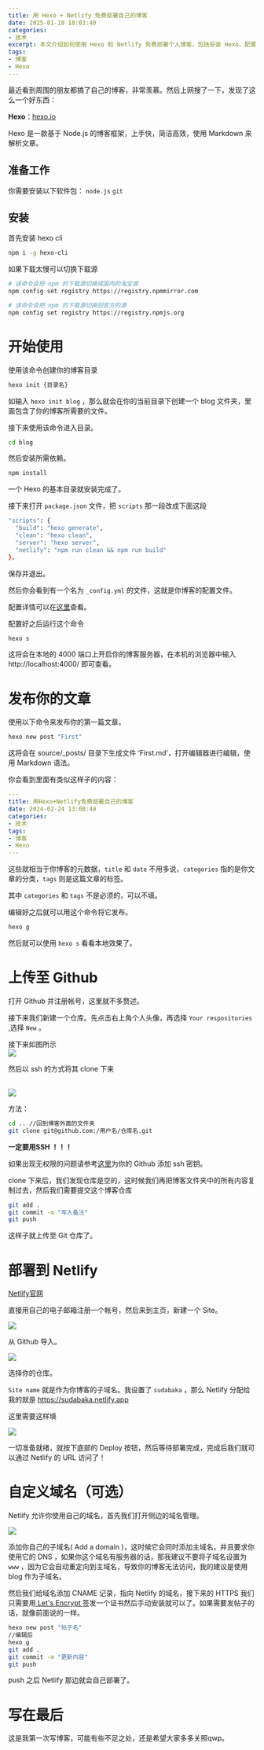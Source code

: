 ```yaml
---
title: 用 Hexo + Netlify 免费部署自己的博客
date: 2025-01-18 18:03:40
categories: 
- 技术
excerpt: 本文介绍如何使用 Hexo 和 Netlify 免费部署个人博客，包括安装 Hexo、配置 GitHub 仓库、部署到 Netlify 以及自定义域名的步骤。
tags:
- 博客
- Hexo
---
```


最近看到周围的朋友都搞了自己的博客，非常羡慕。然后上网搜了一下，发现了这么一个好东西：

**Hexo**：[hexo.io](https://hexo.io "点我前往Hexo官网")

Hexo 是一款基于 Node.js 的博客框架，上手快，简洁高效，使用 Markdown 来解析文章。

## 准备工作
你需要安装以下软件包： ``node.js`` ``git``

## 安装
首先安装 hexo cli

```bash
npm i -g hexo-cli
```
如果下载太慢可以切换下载源
```bash
# 该命令会把 npm 的下载源切换成国内的淘宝源
npm config set registry https://registry.npmmirror.com

# 该命令会把 npm 的下载源切换回官方的源
npm config set registry https://registry.npmjs.org
```

# 开始使用
使用该命令创建你的博客目录
```bash
hexo init {目录名}
```
如输入 ``hexo init blog`` ，那么就会在你的当前目录下创建一个 blog 文件夹，里面包含了你的博客所需要的文件。

接下来使用该命令进入目录。
```bash
cd blog
```
然后安装所需依赖。
```bash
npm install
```
一个 Hexo 的基本目录就安装完成了。

接下来打开 ``package.json`` 文件，把 ``scripts`` 那一段改成下面这段
```bash
"scripts": {
  "build": "hexo generate",
  "clean": "hexo clean",
  "server": "hexo server",
  "netlify": "npm run clean && npm run build"
}，
```
保存并退出。

然后你会看到有一个名为 ``_config.yml`` 的文件，这就是你博客的配置文件。

配置详情可以在[这里](https://hexo.io/zh-cn/docs/configuration.html "点我前往")查看。

配置好之后运行这个命令
```bash
hexo s
```
这将会在本地的 4000 端口上开启你的博客服务器，在本机的浏览器中输入 http://localhost:4000/ 即可查看。

# 发布你的文章

使用以下命令来发布你的第一篇文章。
```bash
hexo new post "First"
```
这将会在 source/_posts/ 目录下生成文件 ‘First.md’，打开编辑器进行编辑，使用 Markdown 语法。

你会看到里面有类似这样子的内容：
```yaml
---
title: 用Hexo+Netlify免费部署自己的博客
date: 2024-02-24 13:08:49
categories: 
- 技术
tags:
- 博客
- Hexo
---

```
这些就相当于你博客的元数据，``title`` 和 ``date`` 不用多说，``categories`` 指的是你文章的分类，``tags`` 则是这篇文章的标签。

其中 ``categories`` 和 ``tags`` 不是必须的，可以不填。

编辑好之后就可以用这个命令将它发布。
```bash
hexo g
```
然后就可以使用 ``hexo s`` 看看本地效果了。

# 上传至 Github
打开 Github 并注册帐号，这里就不多赘述。

接下来我们新建一个仓库。先点击右上角个人头像，再选择 ``Your respositories`` ,选择 ``New`` 。

接下来如图所示
<br>![](/img/2025-01-19T18-44-56.208Z.png)

然后以 ssh 的方式将其 clone 下来

<br>![](/img/2025-01-19T18-53-15.796Z.png)

方法：
```bash
cd .. //回到博客外面的文件夹
git clone git@github.com:/用户名/仓库名.git
```
**一定要用SSH ！！！**

如果出现无权限的问题请参考[这里](https://zhuanlan.zhihu.com/p/62022220 "解决无权限问题")为你的 Github 添加 ssh 密钥。

clone 下来后，我们发现仓库是空的，这时候我们再把博客文件夹中的所有内容复制过去，然后我们需要提交这个博客仓库
```bash
git add .
git commit -m "写入备注"
git push
```
这样子就上传至 Git 仓库了。

# 部署到 Netlify

[Netlify官网](https://www.netlify.com)

直接用自己的电子邮箱注册一个帐号，然后来到主页，新建一个 Site。

![](https://pic.imgdb.cn/item/65da23619f345e8d03ed0897.jpg)

从 Github 导入。

![](https://pic.imgdb.cn/item/65da29a49f345e8d03fc54ff.jpg)

选择你的仓库。

``Site name`` 就是作为你博客的子域名。我设置了 ``sudabaka`` ，那么 Netlify 分配给我的就是 https://sudabaka.netlify.app

这里需要这样填

![](https://pic.imgdb.cn/item/65da2fad9f345e8d030966fb.jpg)

一切准备就绪，就按下底部的 Deploy 按钮，然后等待部署完成，完成后我们就可以通过 Netlify 的 URL 访问了！

# 自定义域名（可选）

Netlify 允许你使用自己的域名，首先我们打开侧边的域名管理。

![](https://pic.imgdb.cn/item/65da31e59f345e8d030d787f.jpg)

添加你自己的子域名( Add a domain )，这时候它会同时添加主域名，并且要求你使用它的 DNS ，如果你这个域名有服务器的话，那我建议不要将子域名设置为 `www` ，因为它会自动重定向到主域名，导致你的博客无法访问，我的建议是使用 blog 作为子域名。

然后我们给域名添加 CNAME 记录，指向 Netlify 的域名，接下来的 HTTPS 我们只需要用[ Let's Encrypt ](https://letsencrypt.org/zh-cn/)签发一个证书然后手动安装就可以了。如果需要发帖子的话，就像前面说的一样。
```bash
hexo new post "帖子名"
//编辑后
hexo g
git add .
git commit -m "更新内容"
git push
```
push 之后 Netlify 那边就会自己部署了。

# 写在最后

这是我第一次写博客，可能有些不足之处，还是希望大家多多关照qwp。
